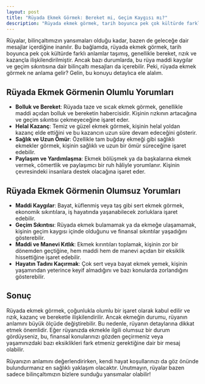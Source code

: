 ```yaml
---
layout: post
title: "Rüyada Ekmek Görmek: Bereket mi, Geçim Kaygısı mı?"
description: "Rüyada ekmek görmek, tarih boyunca pek çok kültürde farklı anlamlar taşımış, genellikle bereket, rızık ve kazançla ilişkilendirilmiştir."
---
```


Rüyalar, bilinçaltımızın yansımaları olduğu kadar, bazen de geleceğe dair mesajlar içerdiğine inanılır. Bu bağlamda, rüyada ekmek görmek, tarih boyunca pek çok kültürde farklı anlamlar taşımış, genellikle bereket, rızık ve kazançla ilişkilendirilmiştir. Ancak bazı durumlarda, bu rüya maddi kaygılar ve geçim sıkıntısına dair bilinçaltı mesajları da içerebilir. Peki, rüyada ekmek görmek ne anlama gelir? Gelin, bu konuyu detaylıca ele alalım.

## Rüyada Ekmek Görmenin Olumlu Yorumları

- **Bolluk ve Bereket**: Rüyada taze ve sıcak ekmek görmek, genellikle maddi açıdan bolluk ve bereketin habercisidir. Kişinin rızkının artacağına ve geçim sıkıntısı çekmeyeceğine işaret eder.
- **Helal Kazanç**: Temiz ve güzel ekmek görmek, kişinin helal yoldan kazanç elde ettiğini ve bu kazancın uzun süre devam edeceğini gösterir.
- **Sağlık ve Uzun Ömür**: Özellikle tam buğday ekmeği gibi sağlıklı ekmekler görmek, kişinin sağlıklı ve uzun bir ömür süreceğine işaret edebilir.
- **Paylaşım ve Yardımlaşma**: Ekmek bölüşmek ya da başkalarına ekmek vermek, cömertlik ve paylaşımcı bir ruh hâliyle yorumlanır. Kişinin çevresindeki insanlara destek olacağına işaret eder.

## Rüyada Ekmek Görmenin Olumsuz Yorumları

- **Maddi Kaygılar**: Bayat, küflenmiş veya taş gibi sert ekmek görmek, ekonomik sıkıntılara, iş hayatında yaşanabilecek zorluklara işaret edebilir.
- **Geçim Sıkıntısı**: Rüyada ekmek bulamamak ya da ekmeğe ulaşamamak, kişinin geçim kaygısı içinde olduğunu ve finansal sıkıntılar yaşadığını gösterebilir.
- **Maddi ve Manevi Kıtlık**: Ekmek kırıntıları toplamak, kişinin zor bir dönemden geçtiğine, hem maddi hem de manevi açıdan bir eksiklik hissettiğine işaret edebilir.
- **Hayatın Tadını Kaçırmak**: Çok sert veya bayat ekmek yemek, kişinin yaşamından yeterince keyif almadığını ve bazı konularda zorlandığını gösterebilir.

## Sonuç

Rüyada ekmek görmek, çoğunlukla olumlu bir işaret olarak kabul edilir ve rızık, kazanç ve bereketle ilişkilendirilir. Ancak ekmeğin durumu, rüyanın anlamını büyük ölçüde değiştirebilir. Bu nedenle, rüyanın detaylarına dikkat etmek önemlidir. Eğer rüyanızda ekmekle ilgili olumsuz bir durum gördüyseniz, bu, finansal konularınızı gözden geçirmeniz veya yaşamınızdaki bazı eksiklikleri fark etmeniz gerektiğine dair bir mesaj olabilir.

Rüyanızın anlamını değerlendirirken, kendi hayat koşullarınızı da göz önünde bulundurmanız en sağlıklı yaklaşım olacaktır. Unutmayın, rüyalar bazen sadece bilinçaltımızın bizlere sunduğu yansımalar olabilir!